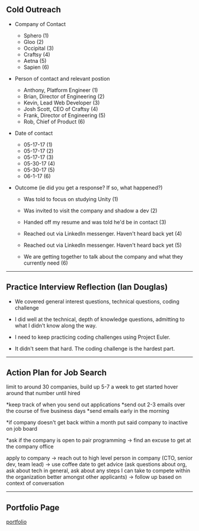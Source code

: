 ## Cold Outreach 
* Company of Contact
  * Sphero (1)
  * Gloo (2)
  * Occipital (3) 
  * Craftsy (4)
  * Aetna (5)
  * Sapien (6)

* Person of contact and relevant postion 
  * Anthony, Platform Engineer (1)
  * Brian, Director of Engineering (2)
  * Kevin, Lead Web Developer (3)
  * Josh Scott, CEO of Craftsy (4) 
  * Frank, Director of Engineering (5)
  * Rob, Chief of Product (6)

* Date of contact
  * 05-17-17 (1)
  * 05-17-17 (2)
  * 05-17-17 (3)
  * 05-30-17 (4)
  * 05-30-17 (5)
  * 06-1-17  (6)

* Outcome (ie did you get a response? If so, what happened?)

  *  Was told to focus on studying Unity (1)

  *  Was invited to visit the company and shadow a dev (2) 

  *  Handed off my resume and was told he'd be in contact (3)
  
  * Reached out via LinkedIn messenger. Haven't heard back yet (4) 
  
  * Reached out via LinkedIn messenger. Haven't heard back yet (5)
  
  * We are getting together to talk about the company and what they currently need (6)
  
---

## Practice Interview Reflection (Ian Douglas)

* We covered general interest questions, technical questions, coding challenge

* I did well at the technical, depth of knowledge questions, admitting to what I didn't know along the way. 

* I need to keep practicing coding challenges using Project Euler. 

* It didn't seem that hard. The coding challenge is the hardest part. 

---

## Action Plan for Job Search 

limit to around 30 companies, build up 5-7 a week to get started 
hover around that number until hired 

*keep track of when you send out applications 
*send out 2-3 emails over the course of five business days
*send emails early in the morning 

*if company doesn't get back within a month put said company to inactive on job board

*ask if the company is open to pair programming -> find an excuse to get at the company office

apply to company 
-> reach out to high level person in company (CTO, senior dev, team lead) 
-> use coffee date to get advice (ask questions about org, ask about tech in general, ask about any steps I can take to compete within the organization better amongst other applicants)
-> follow up based on context of conversation 


---

## Portfolio Page 

[portfolio](https://www.turing.io/alumni/eric-wahlgren-sauro)


